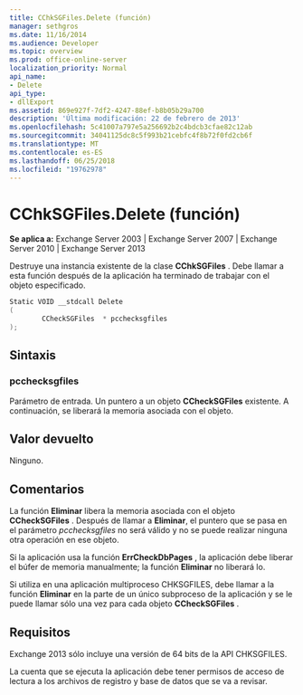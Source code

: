 ```yaml
---
title: CChkSGFiles.Delete (función)
manager: sethgros
ms.date: 11/16/2014
ms.audience: Developer
ms.topic: overview
ms.prod: office-online-server
localization_priority: Normal
api_name:
- Delete
api_type:
- dllExport
ms.assetid: 869e927f-7df2-4247-88ef-b8b05b29a700
description: 'Última modificación: 22 de febrero de 2013'
ms.openlocfilehash: 5c41007a797e5a256692b2c4bdcb3cfae82c12ab
ms.sourcegitcommit: 34041125dc8c5f993b21cebfc4f8b72f0fd2cb6f
ms.translationtype: MT
ms.contentlocale: es-ES
ms.lasthandoff: 06/25/2018
ms.locfileid: "19762978"
---
```

# <a name="cchksgfilesdelete-function"></a>CChkSGFiles.Delete (función)

**Se aplica a:** Exchange Server 2003 | Exchange Server 2007 | Exchange Server 2010 | Exchange Server 2013
  
Destruye una instancia existente de la clase **CChkSGFiles** . Debe llamar a esta función después de la aplicación ha terminado de trabajar con el objeto especificado. 
  
```cs
Static VOID __stdcall Delete 
(
        CCheckSGFiles  * pcchecksgfiles
);

```

## <a name="parameters"></a>Sintaxis

### <a name="pcchecksgfiles"></a>pcchecksgfiles 
  
Parámetro de entrada. Un puntero a un objeto **CCheckSGFiles** existente. A continuación, se liberará la memoria asociada con el objeto. 
    
## <a name="return-value"></a>Valor devuelto

Ninguno.
  
## <a name="remarks"></a>Comentarios

La función **Eliminar** libera la memoria asociada con el objeto **CCheckSGFiles** . Después de llamar a **Eliminar**, el puntero que se pasa en el parámetro *pcchecksgfiles* no será válido y no se puede realizar ninguna otra operación en ese objeto. 
  
Si la aplicación usa la función **ErrCheckDbPages** , la aplicación debe liberar el búfer de memoria manualmente; la función **Eliminar** no liberará lo. 
  
Si utiliza en una aplicación multiproceso CHKSGFILES, debe llamar a la función **Eliminar** en la parte de un único subproceso de la aplicación y se le puede llamar sólo una vez para cada objeto **CCheckSGFiles** . 
  
## <a name="requirements"></a>Requisitos

Exchange 2013 sólo incluye una versión de 64 bits de la API CHKSGFILES.
  
La cuenta que se ejecuta la aplicación debe tener permisos de acceso de lectura a los archivos de registro y base de datos que se va a revisar.
  

